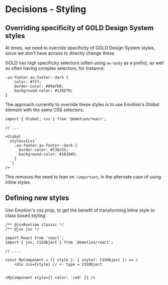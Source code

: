 # Decisions - Styling

## Overriding specificity of GOLD Design System styles 

At times, we need to override specificity of GOLD Design System styles, since we don't have access to directly change these.

GOLD has high specificity selectors (often using `au-body` as a prefix), as well as often having complex selectors, for instance: 

    .au-footer.au-footer--dark {
        color: #fff;
        border-color: #89afb8;
        background-color: #135E70;
    }
    
The approach currently to override these styles is to use Emotion's Global element with the same CSS selectors: 

    import { Global, css } from '@emotion/react';
    
    // ...

    <Global
      styles={css`
        .au-footer.au-footer--dark {
          border-color: #f36c52;
          background-color: #162845;
        }
      `}
    />

This removes the need to lean on `!important`, in the alternate case of using inline styles.  


## Defining new styles 

Use Emotion's css prop, to get the benefit of transforming inline style to class based styling: 


    /** @jsxRuntime classic */
    /** @jsx jsx */
    
    import React from 'react';
    import { jsx, CSSObject } from '@emotion/react';
    
    // ....

    const MyComponent = ({ style }: { style?: CSSObject }) => (
        <div css={style} // <- type = CSSObject
        
    
    <MyComponent style={{ color: 'red' }} /> 
